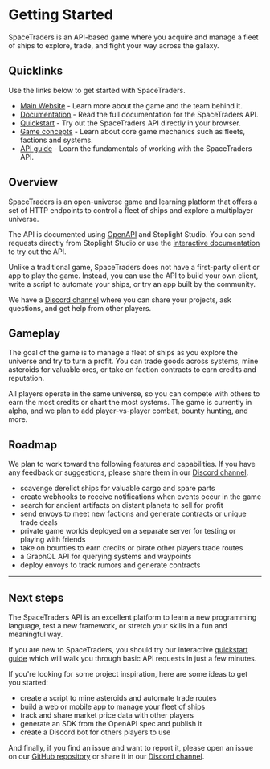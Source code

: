 # Getting Started

SpaceTraders is an API-based game where you acquire and manage a fleet of ships to explore, trade, and fight your way across the galaxy.

## Quicklinks

Use the links below to get started with SpaceTraders.

- [Main Website](https://spacetraders.io) - Learn more about the game and the team behind it.
- [Documentation](https://docs.spacetraders.io) - Read the full documentation for the SpaceTraders API.
- [Quickstart](https://docs.spacetraders.io/quickstart/new-game) - Try out the SpaceTraders API directly in your browser.
- [Game concepts](https://docs.spacetraders.io/game-concepts/agents-and-factions) - Learn about core game mechanics such as fleets, factions and systems.
- [API guide](https://docs.spacetraders.io/api-guide/open-api-spec) - Learn the fundamentals of working with the SpaceTraders API.

## Overview

SpaceTraders is an open-universe game and learning platform that offers a set of HTTP endpoints to control a fleet of ships and explore a multiplayer universe.

The API is documented using [OpenAPI](https://github.com/SpaceTradersAPI/api-docs) and Stoplight Studio. You can send requests directly from Stoplight Studio or use the [interactive documentation](https://docs.spacetraders.io/quickstart/new-game) to try out the API.

Unlike a traditional game, SpaceTraders does not have a first-party client or app to play the game. Instead, you can use the API to build your own client, write a script to automate your ships, or try an app built by the community.

We have a [Discord channel](https://discord.com/invite/jh6zurdWk5) where you can share your projects, ask questions, and get help from other players.

## Gameplay

The goal of the game is to manage a fleet of ships as you explore the universe and try to turn a profit. You can trade goods across systems, mine asteroids for valuable ores, or take on faction contracts to earn credits and reputation.

All players operate in the same universe, so you can compete with others to earn the most credits or chart the most systems. The game is currently in alpha, and we plan to add player-vs-player combat, bounty hunting, and more.

## Roadmap

We plan to work toward the following features and capabilities. If you have any feedback or suggestions, please share them in our [Discord channel](https://discord.com/invite/jh6zurdWk5).

- scavenge derelict ships for valuable cargo and spare parts
- create webhooks to receive notifications when events occur in the game
- search for ancient artifacts on distant planets to sell for profit
- send envoys to meet new factions and generate contracts or unique trade deals
- private game worlds deployed on a separate server for testing or playing with friends
- take on bounties to earn credits or pirate other players trade routes
- a GraphQL API for querying systems and waypoints
- deploy envoys to track rumors and generate contracts

---

## Next steps

The SpaceTraders API is an excellent platform to learn a new programming language, test a new framework, or stretch your skills in a fun and meaningful way.

If you are new to SpaceTraders, you should try our interactive [quickstart guide](https://docs.spacetraders.io/quickstart/new-game) which will walk you through basic API requests in just a few minutes.

If you're looking for some project inspiration, here are some ideas to get you started:

- create a script to mine asteroids and automate trade routes
- build a web or mobile app to manage your fleet of ships
- track and share market price data with other players
- generate an SDK from the OpenAPI spec and publish it
- create a Discord bot for others players to use

And finally, if you find an issue and want to report it, please open an issue on our [GitHub repository](https://github.com/SpaceTradersAPI/api-docs) or share it in our [Discord channel](https://discord.com/invite/jh6zurdWk5).
